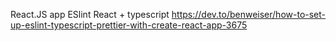 
React.JS app 
ESlint React + typescript
https://dev.to/benweiser/how-to-set-up-eslint-typescript-prettier-with-create-react-app-3675